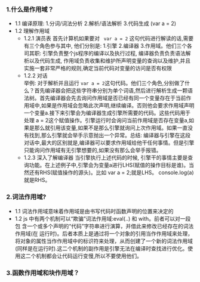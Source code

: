 ### 1.什么是作用域？
+ 1.1 编译原理: 1.分词/词法分析 2.解析/语法解析 3.代码生成 (var a = 2)
+ 1.2 理解作用域
    - 1.2.1 演员表
     首先计算机如果要对 ```  var a = 2 ``` 这句代码进行解读的话,需要有三个角色参与其中, 他们分别是: 1.引擎 2.编译器 3.作用域。他们三个各司其职: 引擎负责整个js程序的编译以及执行过程, 编译器负责负责语法解析以及代码生成, 作用域负责收集和维护所声明变量的查询以及维护,并且实施一套非常严格的规则,确定当前代码对变量的访问是否有权限
    - 1.2.2 对话  
     举例: 对于解析并且运行 ``` var a = 2 ```这句代码。他们三个角色,分别做了什么？首先编译器会把这些字符串分别为单个词语,然后进行解析生成一颗语法树。首先编译器会先去询问作用域是否已经有同一个变量存在于当前作用域中,如果是作用域会忽略此次声明,继续编译。否则他会要求作用域声明一个变量a.接下来引擎会为编译器生成引擎所需要的代码。这些代码用于处理 a = 2这个赋值操作。引擎运行时会询问当前作用域是否存在变量a,如果是那么就引用该变量,如果不是那么引擎就询问上次作用域。如果一直没有找到,那么引擎就会举手示意抛出一个异常。总结: 编译器与引擎在这段对话中,最大的区别就是,编译器可以要求作用域给他干任何事情。但是引擎只能询问作用域有无引擎想要的,如果没有那么会举手报错。
    - 1.2.3 深入了解编译器
    当引擎执行上述代码的时候, 引擎干的事情主要是查询功能。在上述例子中,引擎会为变量a进行LHS(赋值的操作目标是谁)。当然还有RHS(赋值操作的源头)。比如 var a = 2;就是LHS。 console.log(a)就是RHS。

### 2.词法作用域?
+ 1.1 词法作用域意味着作用域是由书写代码时函数声明的位置来决定的
+ 1.2 js 中有两个机制可以“欺骗”词法作用域:eval(..) 和 with。前者可以对一段包 含一个或多个声明的“代码”字符串进行演算，并借此来修改已经存在的词法作用域(在 运行时)。后者本质上是通过将一个对象的引用当作作用域来处理，将对象的属性当作作用域中的标识符来处理，从而创建了一个新的词法作用域(同样是在运行时).这二个机制的副作用是引擎无法在编译时查找进行优化。使用这二个机制都会让代码运行变慢,所以不要使用他们。

### 3.函数作用域和块作用域？